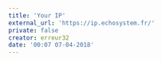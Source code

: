 ```yaml
---
title: 'Your IP'
external_url: 'https://ip.echosystem.fr/'
private: false
creator: erreur32
date: '00:07 07-04-2018'
---
```


